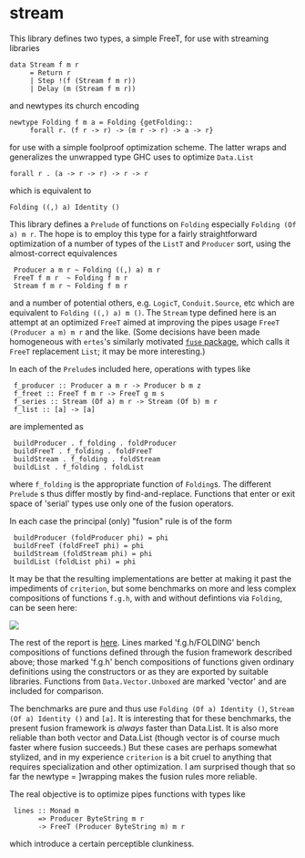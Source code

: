 stream
======

This library defines two types, a simple FreeT, for use with
streaming libraries

    data Stream f m r
         = Return r
         | Step !(f (Stream f m r))
         | Delay (m (Stream f m r))

and newtypes its church encoding

    newtype Folding f m a = Folding {getFolding::
         forall r. (f r -> r) -> (m r -> r) -> a -> r}

for use with a simple foolproof optimization scheme. The latter wraps 
and generalizes the unwrapped type GHC uses to  optimize `Data.List`

    forall r . (a -> r -> r) -> r -> r

which is equivalent to 

    Folding ((,) a) Identity ()

This library defines a `Prelude` of functions on `Folding` especially
`Folding (Of a) m r`.  The hope is to employ this type for a fairly
straightforward optimization of a number of types of the `ListT` 
and `Producer` sort, using the almost-correct equivalences

     Producer a m r ~ Folding ((,) a) m r
     FreeT f m r  ~ Folding f m r
     Stream f m r ~ Folding f m r
     
and a number of potential others, e.g. `LogicT`, `Conduit.Source`, etc 
which are equivalent to `Folding ((,) a) m ()`. The `Stream` type 
defined here is an attempt at an optimized `FreeT` aimed
at improving the pipes usage `FreeT (Producer a m) m r` and
the like. (Some decisions have been made homogeneous with 
`ertes`'s similarly motivated [`fuse` package](http://hub.darcs.net/ertes/fuse), 
which calls it `FreeT` replacement `List`; it may be more interesting.)

In each of the `Prelude`s included here, operations with types like

     f_producer :: Producer a m r -> Producer b m z
     f_freet :: FreeT f m r -> FreeT g m s
     f_series :: Stream (Of a) m r -> Stream (Of b) m r
     f_list :: [a] -> [a]

are implemented as

     buildProducer . f_folding . foldProducer
     buildFreeT . f_folding . foldFreeT
     buildStream . f_folding . foldStream
     buildList . f_folding . foldList
     

where `f_folding` is the appropriate function of `Folding`s. The different
`Prelude` s thus differ mostly by find-and-replace. Functions that enter or
exit space of 'serial' types use only one of the fusion operators. 

In each case the principal (only) "fusion" rule is of the form

     buildProducer (foldProducer phi) = phi
     buildFreeT (foldFreeT phi) = phi
     buildStream (foldStream phi) = phi
     buildList (foldList phi) = phi  
     
It may be that the resulting implementations are better at making 
it past the impediments of `criterion`, but some benchmarks on 
more and less complex compositions of functions `f.g.h`, with and without
defintions via `Folding`, can be seen here:

![ ](http://michaelt.github.io/images/seriesbench.png)

The rest of the report is
[here](http://michaelt.github.io/bench/seriesbench.html). Lines
marked 'f.g.h/FOLDING' bench compositions of functions defined
through the fusion framework described above; those marked
'f.g.h' bench compositions of functions given ordinary
definitions using the constructors or as they are exported by 
suitable libraries. Functions from `Data.Vector.Unboxed` are 
marked 'vector' and are included for comparison.

The benchmarks are pure and thus use `Folding (Of a) Identity ()`, 
`Stream (Of a) Identity ()` and `[a]`. It is interesting that for these benchmarks, the
present fusion framework is *always* faster than Data.List. It is
also more reliable than both vector and Data.List (though vector
is of course much faster where fusion succeeds.) But these cases
are perhaps somewhat stylized, and in my experience `criterion` is a bit 
cruel to anything that requires specialization and other optimization. 
I am surprised though that so far the newtype =
]wrapping makes the fusion 
rules more reliable.  

The real objective is to optimize pipes functions with types like

     lines :: Monad m 
           => Producer ByteString m r 
           -> FreeT (Producer ByteString m) m r

which introduce a certain perceptible clunkiness. 

